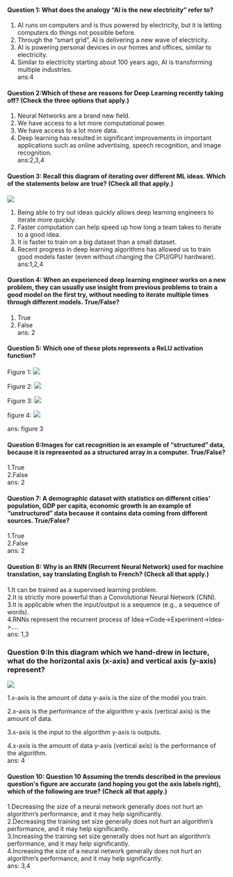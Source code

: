 #### Question 1: What does the analogy “AI is the new electricity” refer to?
   1. AI runs on computers and is thus powered by electricity, but it is letting computers do things not possible before.
   2. Through the “smart grid”, AI is delivering a new wave of electricity.
   3. AI is powering personal devices in our homes and offices, similar to electricity.
   4. Similar to electricity starting about 100 years ago, AI is transforming multiple industries.\
   ans:4
#### Question 2:Which of these are reasons for Deep Learning recently taking off? (Check the three options that apply.)
1. Neural Networks are a brand new field.
2. We have access to a lot more computational power.
3. We have access to a lot more data.
4. Deep learning has resulted in significant improvements in important applications such as online advertising, speech recognition, and      image recognition.\
ans:2,3,4
#### Question 3: Recall this diagram of iterating over different ML ideas. Which of the statements below are true? (Check all that apply.)
<img src="https://d3c33hcgiwev3.cloudfront.net/imageAssetProxy.v1/FalVl3ygEeegaQ4NYTdESg_7a0184575b8bdc47f8c3f29601302cb8_Screen-Shot-2017-08-08-at-6.13.59-PM.png?expiry=1567555200000&hmac=BADipY6wkYpo6WaKEF2Qpuur3a07jJ_VH-OpFs4JlIs">

1.  Being able to try out ideas quickly allows deep learning engineers to iterate more quickly.
2.  Faster computation can help speed up how long a team takes to iterate to a good idea.
3.  It is faster to train on a big dataset than a small dataset.
4.  Recent progress in deep learning algorithms has allowed us to train good models faster (even without changing the CPU/GPU hardware).\
ans:1,2,4
#### Question 4: When an experienced deep learning engineer works on a new problem, they can usually use insight from previous problems to train a good model on the first try, without needing to iterate multiple times through different models. True/False?
1. True
2. False\
ans: 2
#### Question 5: Which one of these plots represents a ReLU activation function?
Figure 1:
<img src="https://d3c33hcgiwev3.cloudfront.net/imageAssetProxy.v1/rDlJVXGkEeeOXQ7jdzu9Bg_ebe829e5a35b0a8d44b8fe85c7b28f9a_figure-1.png?expiry=1567555200000&hmac=CiAO1uOCSG9p43eqaHFvMJpcB-AGpc9c7e4ES8KUcm4">

Figure 2:
<img src="https://d3c33hcgiwev3.cloudfront.net/imageAssetProxy.v1/fwrRT3GkEee1BBJ2zgI9PA_c3a9e3d21c9e6cad5bb938ba596f94e3_Figure-2.png?expiry=1567555200000&hmac=Cjr9uPgeqSvMhyqLo2t_NOsrbD18fPtCylorChn6nNk">

Figure 3:
<img src="https://d3c33hcgiwev3.cloudfront.net/imageAssetProxy.v1/sBkbVnGkEee1BBJ2zgI9PA_2e3410579d847b4df4c2cf2691d63d3e_figure3.png?expiry=1567555200000&hmac=HvI_GLACjqh344DR4vS1JLcAwdqHrkg_BvSEOIwdZUs">

figure 4:
<img src="https://d3c33hcgiwev3.cloudfront.net/imageAssetProxy.v1/0GhwpHGkEeewexKhHrUb5g_2e64af1a0d0520a05f4b366bd77328ff_figure4.png?expiry=1567555200000&hmac=IFREBnjjKDF7pnzLPUxReNBofs6hYg5_OIQ6hMyFuA8">

ans: figure 3
#### Question 6:Images for cat recognition is an example of “structured” data, because it is represented as a structured array in a computer. True/False?
 1.True <br/>
 2.False\
 ans: 2
####  Question 7: A demographic dataset with statistics on different cities' population, GDP per capita, economic growth is an example of “unstructured” data because it contains data coming from different sources. True/False?
1.True\
2.False\
ans: 2
####  Question 8: Why is an RNN (Recurrent Neural Network) used for machine translation, say translating English to French? (Check all that apply.)
1.It can be trained as a supervised learning problem.\
2.It is strictly more powerful than a Convolutional Neural Network (CNN).\
3.It is applicable when the input/output is a sequence (e.g., a sequence of words).\
4.RNNs represent the recurrent process of Idea->Code->Experiment->Idea->....\
ans: 1,3
### Question 9:In this diagram which we hand-drew in lecture, what do the horizontal axis (x-axis) and vertical axis (y-axis) represent?
<img src="https://d3c33hcgiwev3.cloudfront.net/imageAssetProxy.v1/JP--G3ooEeeJIwrF5BVsIg_b60d752c05bec0881d8ca08cfc2646d2_Screen-Shot-2017-08-05-at-2.30.09-PM.png?expiry=1567555200000&hmac=wdLsX4wrhIDUXokw2U0NZZH-ljbzOeoyvJ9nhJ4V1eM">

1.x-axis is the amount of data
  y-axis is the size of the model you train.

2.x-axis is the performance of the algorithm
  y-axis (vertical axis) is the amount of data.

3.x-axis is the input to the algorithm
  y-axis is outputs.

4.x-axis is the amount of data
 y-axis (vertical axis) is the performance of the algorithm.\
 ans: 4
#### Question 10:  Question 10 Assuming the trends described in the previous question's figure are accurate (and hoping you got the axis labels right), which of the following are true? (Check all that apply.)
1.Decreasing the size of a neural network generally does not hurt an algorithm’s performance, and it may help significantly.\
2.Decreasing the training set size generally does not hurt an algorithm’s performance, and it may help significantly.\
3.Increasing the training set size generally does not hurt an algorithm’s performance, and it may help significantly.\
4.Increasing the size of a neural network generally does not hurt an algorithm’s performance, and it may help significantly.\
ans: 3,4
